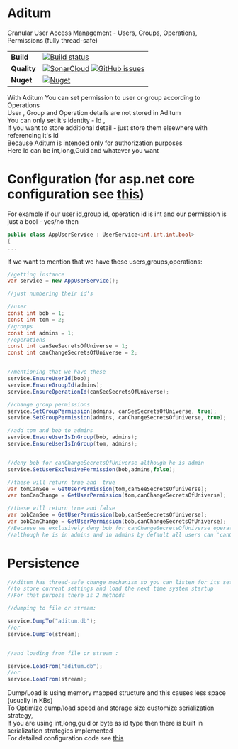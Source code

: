 # Aditum
Granular User Access Management - Users, Groups, Operations, Permissions (fully thread-safe)



| | |
| --- | --- |
| **Build** | [![Build status](https://ci.appveyor.com/api/projects/status/xxxxxx?svg=true&branch=master)](https://ci.appveyor.com/project/raminrahimzada/Aditum.Core) |
| **Quality** | [![SonarCloud](https://sonarcloud.io/api/project_badges/measure?project=raminrahimzada_SQLEngine&metric=alert_status)](https://sonarcloud.io/dashboard?id=Aditum.Core) [![GitHub issues](https://img.shields.io/github/issues-raw/raminrahimzada/Aditum.Core.svg)](https://github.com/raminrahimzada/Aditum/issues) | 
| **Nuget** | [![Nuget](https://buildstats.info/nuget/SQLEngine)](http://nuget.org/packages/Aditum.Core) |


With Aditum You can set permission to user or group according to Operations<br/>
User , Group and Operation details are not stored in Aditum <br/>
You can only set it's identity - Id ,<br/>
If you want to store additional detail -  just store them elsewhere with referencing it's id  <br/>
Because Aditum is intended only for authorization purposes <br/>
Here Id can be int,long,Guid and whatever you want 

# Configuration  (for asp.net core configuration see [this](https://github.com/raminrahimzada/Aditum/tree/master/DemoAspNetCoreApp))
For example if our user id,group id, operation id is int and our permission is just a bool - yes/no 
then
```cs
public class AppUserService : UserService<int,int,int,bool>
{
...
```

If we want to mention that we have these users,groups,operations:
```cs
//getting instance 
var service = new AppUserService();

//just numbering their id's

//user
const int bob = 1;
const int tom = 2;
//groups
const int admins = 1;
//operations
const int canSeeSecretsOfUniverse = 1;
const int canChangeSecretsOfUniverse = 2;


//mentioning that we have these
service.EnsureUserId(bob);
service.EnsureGroupId(admins);
service.EnsureOperationId(canSeeSecretsOfUniverse);

//change group permissions
service.SetGroupPermission(admins, canSeeSecretsOfUniverse, true);
service.SetGroupPermission(admins, canChangeSecretsOfUniverse, true);

//add tom and bob to admins
service.EnsureUserIsInGroup(bob, admins);
service.EnsureUserIsInGroup(tom, admins);


//deny bob for canChangeSecretsOfUniverse although he is admin
service.SetUserExclusivePermission(bob,admins,false);

//these will return true and  true
var tomCanSee = GetUserPermission(tom,canSeeSecretsOfUniverse);
var tomCanChange = GetUserPermission(tom,canChangeSecretsOfUniverse);

//these will return true and false
var bobCanSee = GetUserPermission(bob,canSeeSecretsOfUniverse);
var bobCanChange = GetUserPermission(bob,canChangeSecretsOfUniverse);
//Because we exclusively deny bob for canChangeSecretsOfUniverse operation
//although he is in admins and in admins by default all users can 'canChangeSecretsOfUniverse'
```

# Persistence
```cs
//Aditum has thread-safe change mechanism so you can listen for its setting change event 
//to store current settings and load the next time system startup
//For that purpose there is 2 methods

//dumping to file or stream:

service.DumpTo("aditum.db");
//or
service.DumpTo(stream);


//and loading from file or stream :

service.LoadFrom("aditum.db");
//or
service.LoadFrom(stream);
```
Dump/Load is  using memory mapped structure and this causes less space (usually in KBs)  <br/>
To Optimize dump/load speed and storage size customize serialization strategy,<br/>
If you are using int,long,guid or byte as id type then there is built in serialization strategies implemented <br/>
For detailed configuration  code see [this](https://github.com/raminrahimzada/Aditum/blob/master/DemoAspNetCoreApp/AppUserService.cs)

